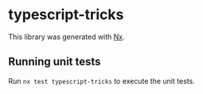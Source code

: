 # typescript-tricks

This library was generated with [Nx](https://nx.dev).

## Running unit tests

Run `nx test typescript-tricks` to execute the unit tests.

